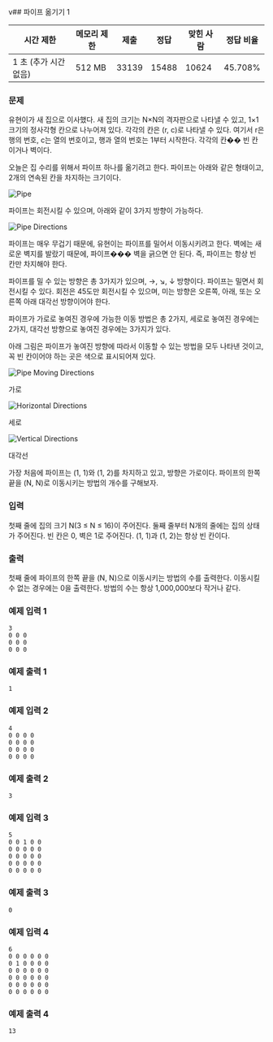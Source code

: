 v## 파이프 옮기기 1
 
|시간 제한|메모리 제한|제출|정답|맞힌 사람|정답 비율|
|--|--|--|--|--|--|
|1 초 (추가 시간 없음)|512 MB|33139|15488|10624|45.708%|

### 문제

유현이가 새 집으로 이사했다. 새 집의 크기는 N×N의 격자판으로 나타낼 수 있고, 1×1크기의 정사각형 칸으로 나누어져 있다. 각각의 칸은 (r, c)로 나타낼 수 있다. 여기서 r은 행의 번호, c는 열의 번호이고, 행과 열의 번호는 1부터 시작한다. 각각의 칸�� 빈 칸이거나 벽이다.

오늘은 집 수리를 위해서 파이프 하나를 옮기려고 한다. 파이프는 아래와 같은 형태이고, 2개의 연속된 칸을 차지하는 크기이다.

![Pipe](https://upload.acmicpc.net/3ceac594-87df-487d-9152-c532f7136e1e/-/preview/)

파이프는 회전시킬 수 있으며, 아래와 같이 3가지 방향이 가능하다.

![Pipe Directions](https://upload.acmicpc.net/b29efafa-dbae-4522-809c-76d5c184a231/-/preview/)

파이프는 매우 무겁기 때문에, 유현이는 파이프를 밀어서 이동시키려고 한다. 벽에는 새로운 벽지를 발랐기 때문에, 파이프��� 벽을 긁으면 안 된다. 즉, 파이프는 항상 빈 칸만 차지해야 한다.

파이프를 밀 수 있는 방향은 총 3가지가 있으며, →, ↘, ↓ 방향이다. 파이프는 밀면서 회전시킬 수 있다. 회전은 45도만 회전시킬 수 있으며, 미는 방향은 오른쪽, 아래, 또는 오른쪽 아래 대각선 방향이어야 한다.

파이프가 가로로 놓여진 경우에 가능한 이동 방법은 총 2가지, 세로로 놓여진 경우에는 2가지, 대각선 방향으로 놓여진 경우에는 3가지가 있다.

아래 그림은 파이프가 놓여진 방향에 따라서 이동할 수 있는 방법을 모두 나타낸 것이고, 꼭 빈 칸이어야 하는 곳은 색으로 표시되어져 있다.

![Pipe Moving Directions](https://upload.acmicpc.net/0f445b26-4e5b-4169-8a1a-89c9e115907e/-/preview/)

가로

![Horizontal Directions](https://upload.acmicpc.net/045d071f-0ea2-4ab5-a8db-61c215e7e7b7/-/preview/)

세로

![Vertical Directions](https://upload.acmicpc.net/ace5e982-6a52-4982-b51d-6c33c6b742bf/-/preview/)

대각선

가장 처음에 파이프는 (1, 1)와 (1, 2)를 차지하고 있고, 방향은 가로이다. 파이프의 한쪽 끝을 (N, N)로 이동시키는 방법의 개수를 구해보자.

### 입력

첫째 줄에 집의 크기 N(3 ≤ N ≤ 16)이 주어진다. 둘째 줄부터 N개의 줄에는 집의 상태가 주어진다. 빈 칸은 0, 벽은 1로 주어진다. (1, 1)과 (1, 2)는 항상 빈 칸이다.

### 출력

첫째 줄에 파이프의 한쪽 끝을 (N, N)으로 이동시키는 방법의 수를 출력한다. 이동시킬 수 없는 경우에는 0을 출력한다. 방법의 수는 항상 1,000,000보다 작거나 같다.

### 예제 입력 1 

```
3
0 0 0
0 0 0
0 0 0
```

### 예제 출력 1 

```
1
```

### 예제 입력 2 

```
4
0 0 0 0
0 0 0 0
0 0 0 0
0 0 0 0
```

### 예제 출력 2 

```
3
```

### 예제 입력 3 

```
5
0 0 1 0 0
0 0 0 0 0
0 0 0 0 0
0 0 0 0 0
0 0 0 0 0
```

### 예제 출력 3 

```
0
```

### 예제 입력 4 

```
6
0 0 0 0 0 0
0 1 0 0 0 0
0 0 0 0 0 0
0 0 0 0 0 0
0 0 0 0 0 0
0 0 0 0 0 0
```

### 예제 출력 4 

```
13
```